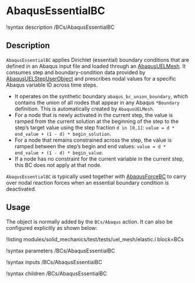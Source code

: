 # AbaqusEssentialBC

!syntax description /BCs/AbaqusEssentialBC

## Description

`AbaqusEssentialBC` applies Dirichlet (essential) boundary conditions that are defined in an Abaqus
input file and loaded through an [AbaqusUELMesh](mesh/AbaqusUELMesh.md). It consumes step and
boundary-condition data provided by [AbaqusUELStepUserObject](userobjects/AbaqusUELStepUserObject.md)
and prescribes nodal values for a specific Abaqus variable ID across time steps.

- It operates on the synthetic boundary `abaqus_bc_union_boundary`, which contains the union of all
  nodes that appear in any Abaqus `*Boundary` definition. This is automatically created by
  `AbaqusUELMesh`.
- For a node that is newly activated in the current step, the value is ramped from the current
  solution at the beginning of the step to the step’s target value using the step fraction `d in [0,1]`:
  `value = d * end_value + (1 - d) * begin_solution`.
- For a node that remains constrained across the step, the value is ramped between the step’s
  begin and end values: `value = d * end_value + (1 - d) * begin_value`.
- If a node has no constraint for the current variable in the current step, this BC does not apply
  at that node.

`AbaqusEssentialBC` is typically used together with
[AbaqusForceBC](nodalkernels/AbaqusForceBC.md) to carry over nodal reaction forces when an
essential boundary condition is deactivated.

## Usage

The object is normally added by the `BCs/Abaqus` action. It can also be configured explicitly as
shown below:

!listing modules/solid_mechanics/test/tests/uel_mesh/elastic.i block=BCs

!syntax parameters /BCs/AbaqusEssentialBC

!syntax inputs /BCs/AbaqusEssentialBC

!syntax children /BCs/AbaqusEssentialBC

